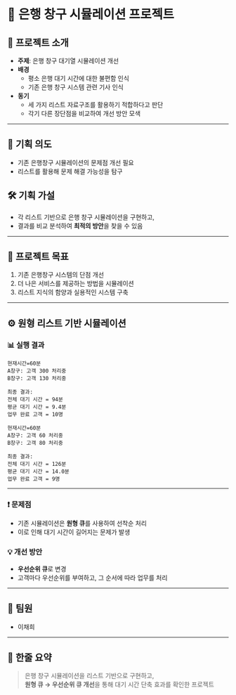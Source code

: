 # 🏦 은행 창구 시뮬레이션 프로젝트

## 📌 프로젝트 소개
- **주제**: 은행 창구 대기열 시뮬레이션 개선  
- **배경**  
  - 평소 은행 대기 시간에 대한 불편함 인식  
  - 기존 은행 창구 시스템 관련 기사 인식  
- **동기**  
  - 세 가지 리스트 자료구조를 활용하기 적합하다고 판단  
  - 각기 다른 장단점을 비교하여 개선 방안 모색  

---

## 🎯 기획 의도
- 기존 은행창구 시뮬레이션의 문제점 개선 필요  
- 리스트를 활용해 문제 해결 가능성을 탐구  

## 🛠 기획 가설
- 각 리스트 기반으로 은행 창구 시뮬레이션을 구현하고,  
- 결과를 비교 분석하여 **최적의 방안**을 찾을 수 있음  

---

## 🎯 프로젝트 목표
1. 기존 은행창구 시스템의 단점 개선  
2. 더 나은 서비스를 제공하는 방법을 시뮬레이션  
3. 리스트 지식의 함양과 실용적인 시스템 구축  

---

## ⚙️ 원형 리스트 기반 시뮬레이션

### 📊 실행 결과
```
현재시간=60분
A창구: 고객 300 처리중
B창구: 고객 130 처리중

최종 결과:
전체 대기 시간 = 94분
평균 대기 시간 = 9.4분
업무 완료 고객 = 10명
```

```
현재시간=60분
A창구: 고객 60 처리중
B창구: 고객 80 처리중

최종 결과:
전체 대기 시간 = 126분
평균 대기 시간 = 14.0분
업무 완료 고객 = 9명
```

---

### ❗ 문제점
- 기존 시뮬레이션은 **원형 큐**를 사용하여 선착순 처리  
- 이로 인해 대기 시간이 길어지는 문제가 발생  

### 💡 개선 방안
- **우선순위 큐**로 변경  
- 고객마다 우선순위를 부여하고, 그 순서에 따라 업무를 처리  

---

## 🙋 팀원
- 이채희  

---

## 📝 한줄 요약
> 은행 창구 시뮬레이션을 리스트 기반으로 구현하고,  
> **원형 큐 → 우선순위 큐 개선**을 통해 대기 시간 단축 효과를 확인한 프로젝트
